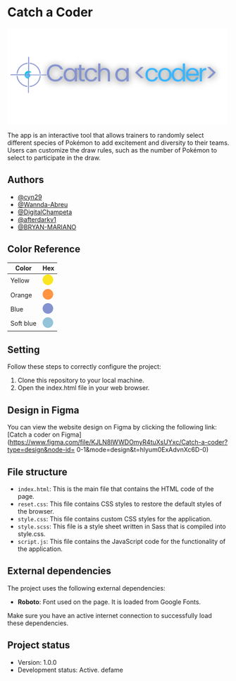 # Catch a Coder

![Catch a coder's logo](assets/logo-readme.png)

The app is an interactive tool that allows trainers to randomly select different species of Pokémon to add excitement and diversity to their teams. Users can customize the draw rules, such as the number of Pokémon to select to participate in the draw.

## Authors

- [@cyn29](https://github.com/Cyn29)
- [@Wannda-Abreu](https://github.com/Wannda-Abreu)
- [@DigitalChampeta](https://github.com/DigitalChampeta)
- [@afterdarkv1](https://github.com/afterdarkv1)
- [@BRYAN-MARIANO](https://github.com/BRYAN-MARIANO)

## Color Reference

| Color             | Hex                                                                |
| ----------------- | ------------------------------------------------------------------ |
| Yellow | ![#F9E520](/assets/circulo.png) | #F9E520 |
| Orange | ![#FF9442](/assets/circulo%20(1).png) | #FF9442 |
| Blue   | ![#8493D0](/assets/circulo%20(3).png) | #8493D0 |
| Soft blue | ![#9DC2D7](/assets/circulo%20(2).png) | #9DC2D7 |
 


## Setting

Follow these steps to correctly configure the project:

1. Clone this repository to your local machine.
2. Open the index.html file in your web browser.

## Design in Figma

You can view the website design on Figma by clicking the following link: [Catch a coder on Figma](https://www.figma.com/file/KJLN8lWWDOmyR4tuXsUYxc/Catch-a-coder?type=design&node-id= 0-1&mode=design&t=hlyum0ExAdvnXc6D-0)

## File structure

- `index.html`: This is the main file that contains the HTML code of the page.
- `reset.css`: This file contains CSS styles to restore the default styles of the browser.
- `style.css`: This file contains custom CSS styles for the application.
- `style.scss`: This file is a style sheet written in Sass that is compiled into style.css.
- `script.js`: This file contains the JavaScript code for the functionality of the application.

## External dependencies

The project uses the following external dependencies:

- **Roboto**: Font used on the page. It is loaded from Google Fonts.

Make sure you have an active internet connection to successfully load these dependencies.

## Project status

- Version: 1.0.0
- Development status: Active. defame